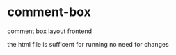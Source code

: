 # comment-box
comment box layout  frontend


the html file is sufficent for running no need for changes
